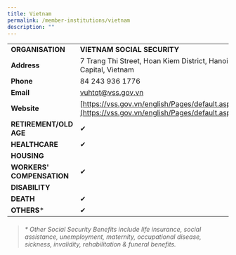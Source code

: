 ```yaml
---
title: Vietnam
permalink: /member-institutions/vietnam
description: ""
---
```

|  |  | 
| -------- | -------- | 
| **ORGANISATION** | **VIETNAM SOCIAL SECURITY** | 
| **Address** | 7 Trang Thi Street, Hoan Kiem District, Hanoi Capital, Vietnam | 
| **Phone** | 84 243 936 1776 | 
| **Email** | [vuhtqt@vss.gov.vn](mailto:vuhtqt@vss.gov.vn) | 
| **Website** | [https://vss.gov.vn/english/Pages/default.aspx](https://vss.gov.vn/english/Pages/default.aspx) | 
| **RETIREMENT/OLD AGE** | ✔ | 
| **HEALTHCARE** | ✔  | 
| **HOUSING** |  | 
| **WORKERS' COMPENSATION** | ✔ | 
| **DISABILITY** | | 
| **DEATH** | ✔ | 
| **OTHERS*** | ✔ |

> ###### \* Other Social Security Benefits include life insurance, social assistance, unemployment, maternity, occupational disease, sickness, invalidity, rehabilitation & funeral benefits.
